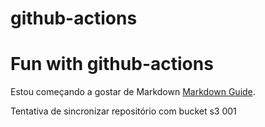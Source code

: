 # github-actions

<h1>Fun with github-actions</h1>

Estou começando a gostar de Markdown [Markdown Guide](https://www.markdownguide.org/basic-syntax/).

Tentativa de sincronizar repositório com bucket s3 001